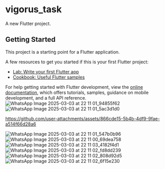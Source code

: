 # vigorus_task

A new Flutter project.

## Getting Started

This project is a starting point for a Flutter application.

A few resources to get you started if this is your first Flutter project:

- [Lab: Write your first Flutter app](https://docs.flutter.dev/get-started/codelab)
- [Cookbook: Useful Flutter samples](https://docs.flutter.dev/cookbook)

For help getting started with Flutter development, view the
[online documentation](https://docs.flutter.dev/), which offers tutorials,
samples, guidance on mobile development, and a full API reference.
![WhatsApp Image 2025-03-03 at 22 11 01_94855f62](https://github.com/user-attachments/assets/39221aba-6900-4da1-8bbc-7178fa8d8e4c)
![WhatsApp Image 2025-03-03 at 22 11 01_5ac3d1d0](https://github.com/user-attachments/assets/8a4ef103-d2ac-4ec7-bc90-4152f9c09178)


https://github.com/user-attachments/assets/866cde15-5b4b-4df9-9fae-a514f66d28a6

![WhatsApp Image 2025-03-03 at 22 11 01_547b0b96](https://github.com/user-attachments/assets/dbde7f8d-ec14-4fb7-8181-01fc3e09e383)
![WhatsApp Image 2025-03-03 at 22 11 00_69dea758](https://github.com/user-attachments/assets/1e81aaf0-321a-48aa-a868-616b1fab394c)
![WhatsApp Image 2025-03-03 at 22 11 03_4182f4d1](https://github.com/user-attachments/assets/2fb934ed-a72c-45e1-97e2-4eb37c24ef6b)
![WhatsApp Image 2025-03-03 at 22 11 02_fd8dd239](https://github.com/user-attachments/assets/59be084b-56fe-4a91-a9a1-07bfc8949c2f)
![WhatsApp Image 2025-03-03 at 22 11 02_808d92d5](https://github.com/user-attachments/assets/33d0e97a-e452-44e5-85c8-68c3e58285be)
![WhatsApp Image 2025-03-03 at 22 11 02_6f15e230](https://github.com/user-attachments/assets/be81b27a-df08-43d0-b7e8-213d88f6ed17)
